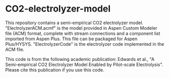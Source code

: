 # CO2-electrolyzer-model
This repository contains a semi-empirical CO2 electrolyzer model. 
"ElectrolyzerACM.acmf" is the model provided in Aspen Custom Modeler file (ACM) format, complete with stream connections and a component list imported from Aspen Plus. This file can be packaged for Aspen Plus/HYSYS. "ElectrolyzerCode" is the electrolyzer code implemented in the ACM file.

This code is from the following academic publication: Edwards et al., "A Semi-empirical CO2 Electrolyzer Model Enabled by Pilot-scale Electrolysis". Please cite this publication if you use this code.
